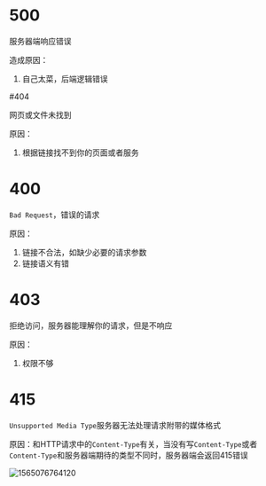 # 500

服务器端响应错误

造成原因：

1. 自己太菜，后端逻辑错误

#404

网页或文件未找到

原因：

1. 根据链接找不到你的页面或者服务

# 400

`Bad Request`，错误的请求

原因：

1. 链接不合法，如缺少必要的请求参数
2. 链接语义有错

# 403

拒绝访问，服务器能理解你的请求，但是不响应

原因：

1. 权限不够



# 415

`Unsupported Media Type`服务器无法处理请求附带的媒体格式

原因：和HTTP请求中的`Content-Type`有关，当没有写`Content-Type`或者`Content-Type`和服务器端期待的类型不同时，服务器端会返回415错误

![1565076764120](C:\Users\13997\AppData\Roaming\Typora\typora-user-images\1565076764120.png)

